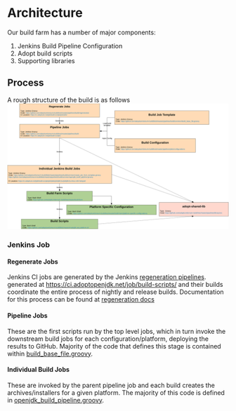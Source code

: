 
# Architecture

Our build farm has a number of major components:

1. Jenkins Build Pipeline Configuration
1. Adopt build scripts
1. Supporting libraries

## Process

A rough structure of the build is as follows
![Structure](images/structure.svg)

### Jenkins Job

#### Regenerate Jobs

Jenkins CI jobs are generated by the Jenkins [regeneration pipelines](https://ci.adoptopenjdk.net/job/build-scripts/job/utils/). generated at <https://ci.adoptopenjdk.net/job/build-scripts/> and their builds coordinate the entire process of nightly and release builds.
Documentation for this process can be found at [regeneration docs](https://github.com/adoptium/temurin-build/tree/master/pipelines/build/regeneration)
#### Pipeline Jobs

These are the first scripts run by the top level jobs, which in turn invoke the downstream build jobs for each configuration/platform, deploying the results to GitHub. Majority of the code that defines this stage is contained within [build_base_file.groovy](https://github.com/adoptium/temurin-build/blob/master/pipelines/build/common/build_base_file.groovy).

#### Individual Build Jobs

These are invoked by the parent pipeline job and each build creates the archives/installers for a given platform. The majority of this code is defined in [openjdk_build_pipeline.groovy](https://github.com/adoptium/temurin-build/blob/master/pipelines/build/common/openjdk_build_pipeline.groovy).
